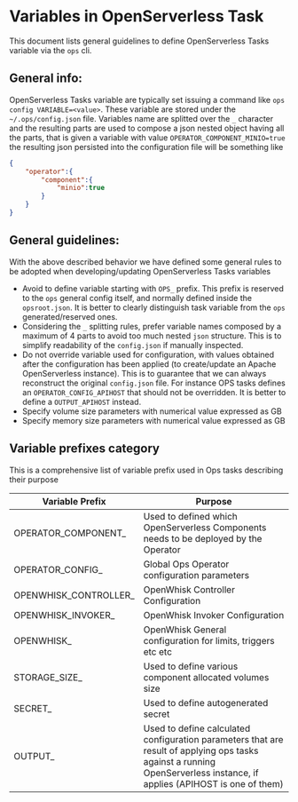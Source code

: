 # Variables in OpenServerless Task

This document lists general guidelines to define OpenServerless Tasks variable via the `ops` cli.

## General info:

OpenServerless Tasks variable are typically set issuing a command like `ops config VARIABLE=<value>`. These variable are stored under the `~/.ops/config.json` file. Variables name are splitted over the `_` character and the resulting parts are used to compose a json nested object having all the parts, that is given a variable with value `OPERATOR_COMPONENT_MINIO=true` the resulting json persisted into the configuration file will be something like

```json
{
    "operator":{
        "component":{
            "minio":true
        }
    }
}
```

## General guidelines:

With the above described behavior we have defined some general rules to be adopted when developing/updating OpenServerless Tasks variables

- Avoid to define variable starting with `OPS_` prefix. This prefix is reserved to the `ops` general config itself, and normally defined inside the `opsroot.json`. It is better to clearly distinguish task variable from the `ops` generated/reserved ones.
- Considering the `_` splitting rules, prefer variable names composed by a maximum of 4 parts to avoid too much nested `json` structure. This is to simplify readability of the `config.json` if manually inspected.
- Do not override variable used for configuration, with values obtained after the configuration has been applied (to create/update an Apache OpenServerless instance). This is to guarantee that we can always reconstruct the original `config.json` file. For instance OPS tasks defines an `OPERATOR_CONFIG_APIHOST` that should not be overridden. It is better to define a  `OUTPUT_APIHOST` instead.
- Specify volume size parameters with numerical value expressed as GB
- Specify memory size parameters with numerical value expressed as GB

## Variable prefixes category

This is a comprehensive list of variable prefix used in Ops tasks describing their purpose

| Variable Prefix | Purpose |
|---|---|
| OPERATOR_COMPONENT_  | Used to defined which OpenServerless Components needs to be deployed by the Operator   |
| OPERATOR_CONFIG_  | Global Ops Operator configuration parameters   |
| OPENWHISK_CONTROLLER_  | OpenWhisk Controller Configuration |
| OPENWHISK_INVOKER_  | OpenWhisk Invoker Configuration |
| OPENWHISK_  | OpenWhisk General configuration for limits, triggers etc etc |
| STORAGE_SIZE_  | Used to define various component allocated volumes size |
| SECRET_  | Used to define autogenerated secret |
| OUTPUT_  | Used to define calculated configuration parameters that are result of applying ops tasks against a running OpenServerless instance, if applies (APIHOST is one of them) |